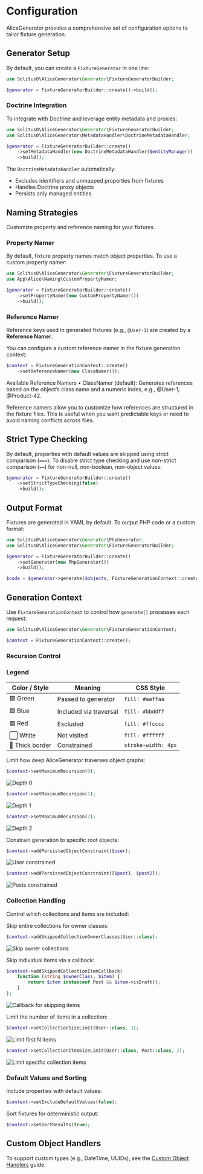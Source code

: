 # Configuration

AliceGenerator provides a comprehensive set of configuration options to tailor fixture generation.

## Generator Setup

By default, you can create a `FixtureGenerator` in one line:

```php
use Solitus0\AliceGenerator\Generator\FixtureGeneratorBuilder;

$generator = FixtureGeneratorBuilder::create()->build();
```

### Doctrine Integration

To integrate with Doctrine and leverage entity metadata and proxies:

```php
use Solitus0\AliceGenerator\Generator\FixtureGeneratorBuilder;
use Solitus0\AliceGenerator\MetadataHandler\DoctrineMetadataHandler;

$generator = FixtureGeneratorBuilder::create()
    ->setMetadataHandler(new DoctrineMetadataHandler($entityManager))
    ->build();
```

The `DoctrineMetadataHandler` automatically:
- Excludes identifiers and unmapped properties from fixtures
- Handles Doctrine proxy objects
- Persists only managed entities

## Naming Strategies

Customize property and reference naming for your fixtures.

### Property Namer

By default, fixture property names match object properties. To use a custom property namer:

```php
use Solitus0\AliceGenerator\Generator\FixtureGeneratorBuilder;
use App\Alice\Naming\CustomPropertyNamer;

$generator = FixtureGeneratorBuilder::create()
    ->setPropertyNamer(new CustomPropertyNamer())
    ->build();
```

### Reference Namer

Reference keys used in generated fixtures (e.g., `@User-1`) are created by a **Reference Namer**.

You can configure a custom reference namer in the fixture generation context:

```php
$context = FixtureGenerationContext::create()
    ->setReferenceNamer(new ClassNamer());
```

Available Reference Namers
•	ClassNamer (default): Generates references based on the object’s class name and a numeric index, e.g., @User-1, @Product-42.

Reference namers allow you to customize how references are structured in the fixture files. This is useful when you want predictable keys or need to avoid naming conflicts across files.

## Strict Type Checking

By default, properties with default values are skipped using strict comparison (`===`). To disable strict type checking and use non-strict comparison (`==`) for non-null, non-boolean, non-object values:

```php
$generator = FixtureGeneratorBuilder::create()
    ->setStrictTypeChecking(false)
    ->build();
```

## Output Format

Fixtures are generated in YAML by default. To output PHP code or a custom format:

```php
use Solitus0\AliceGenerator\Generator\PhpGenerator;
use Solitus0\AliceGenerator\Generator\FixtureGeneratorBuilder;

$generator = FixtureGeneratorBuilder::create()
    ->setGenerator(new PhpGenerator())
    ->build();

$code = $generator->generate($objects, FixtureGenerationContext::create());
```

## Generation Context

Use `FixtureGenerationContext` to control how `generate()` processes each request:

```php
use Solitus0\AliceGenerator\Generator\FixtureGenerationContext;

$context = FixtureGenerationContext::create();
```

### Recursion Control

### Legend

| Color / Style   | Meaning                | CSS Style           |
|-----------------|------------------------|---------------------|
| 🟩 Green        | Passed to generator    | `fill: #aaffaa`     |
| 🟦 Blue         | Included via traversal | `fill: #bbddff`     |
| 🟥 Red          | Excluded               | `fill: #ffcccc`     |
| ⬜ White         | Not visited            | `fill: #ffffff`     |
| 🔲 Thick border | Constrained            | `stroke-width: 4px` |

Limit how deep AliceGenerator traverses object graphs:

```php
$context->setMaximumRecursion(0);
```
![Depth 0](images/depth0.png)

```php
$context->setMaximumRecursion(1);
```
![Depth 1](images/depth1.png)

```php
$context->setMaximumRecursion(2);
```
![Depth 2](images/depth2.png)

Constrain generation to specific root objects:

```php
$context->addPersistedObjectConstraint($user);
```
![User constrained](images/constrained_user.png)

```php
$context->addPersistedObjectConstraint([$post1, $post2]);
```
![Posts constrained](images/constrained2x.png)

### Collection Handling

Control which collections and items are included:

Skip entire collections for owner classes:

```php
$context->addSkippedCollectionOwnerClasses(User::class);
```
![Skip owner collections](images/skip_owner_collections.png)

Skip individual items via a callback:

```php
$context->addSkippedCollectionItemCallback(
    function (string $ownerClass, $item) {
        return $item instanceof Post && $item->isDraft();
    }
);
```
![Callback for skipping items](images/callback.png)

Limit the number of items in a collection:

```php
$context->setCollectionSizeLimit(User::class, 3);
```
![Limit first N items](images/limit3.png)

```php
$context->setCollectionItemSizeLimit(User::class, Post::class, 2);
```
![Limit specific collection items](images/limit_specific_collection.png)

### Default Values and Sorting

Include properties with default values:

```php
$context->setExcludeDefaultValues(false);
```

Sort fixtures for deterministic output:

```php
$context->setSortResults(true);
```

## Custom Object Handlers

To support custom types (e.g., DateTime, UUIDs), see the [Custom Object Handlers](custom-object-handlers.md) guide.